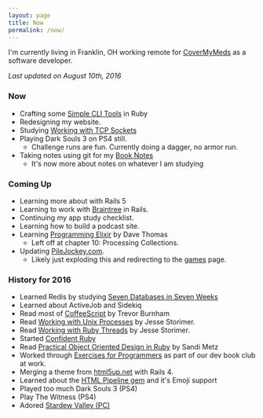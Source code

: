 ```yaml
---
layout: page
title: Now
permalink: /now/
---
```


I'm currently living in Franklin, OH working remote for [CoverMyMeds](http://covermymeds.com) as a software developer.

*Last updated on August 10th, 2016*

### Now

* Crafting some [Simple CLI Tools](https://github.com/trueheart78/simple-cli-tools) in Ruby
* Redesigning my website.
* Studying [Working with TCP Sockets](http://www.jstorimer.com/products/working-with-tcp-sockets)
* Playing Dark Souls 3 on PS4 still.
  * Challenge runs are fun. Currently doing a dagger, no armor run.
* Taking notes using git for my [Book Notes](https://github.com/trueheart78/book-notes)
  * It's now more about notes on whatever I am studying

### Coming Up

* Learning more about with Rails 5
* Learning to work with [Braintree](https://www.braintreepayments.com/) in Rails.
* Continuing my app study checklist.
* Learning how to build a podcast site.
* Learning [Programming Elixir](https://pragprog.com/book/elixir12/programming-elixir-1-2) by Dave Thomas
  * Left off at chapter 10: Processing Collections.
* Updating [PileJockey.com](http://www.pilejockey.com/trueheart78).
  * Likely just exploding this and redirecting to the [games](/games/) page.

### History for 2016

* Learned Redis by studying [Seven Databases in Seven Weeks](https://pragprog.com/book/rwdata/seven-databases-in-seven-weeks) 
* Learned about ActiveJob and Sidekiq
* Read most of [CoffeeScript](https://pragprog.com/book/tbcoffee2/coffeescript) by Trevor Burnham
* Read [Working with Unix Processes](http://www.jstorimer.com/products/working-with-unix-processes) by Jesse Storimer.
* Read [Working with Ruby Threads](http://www.jstorimer.com/products/working-with-ruby-threads) by Jesse Storimer.
* Started [Confident Ruby](http://www.confidentruby.com/)
* Read [Practical Object Oriented Design in Ruby](http://www.poodr.com/) by Sandi Metz
* Worked through [Exercises for Programmers](https://pragprog.com/book/bhwb/exercises-for-programmers) as part of our dev book club at work.
* Merging a theme from [html5up.net](http://html5up.net) with Rails 4.
* Learned about the [HTML Pipeline gem](https://rubygems.org/gems/html-pipeline) and it's Emoji support
* Played too much Dark Souls 3 (PS4)
* Play The Witness (PS4)
* Adored [Stardew Valley (PC)](http://www.stardewvalley.net)
